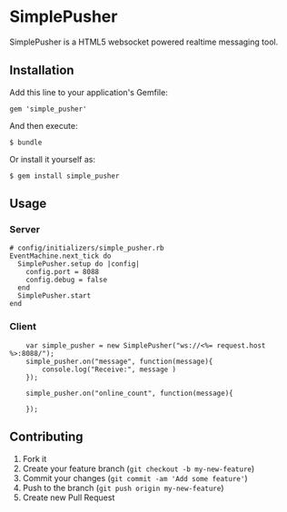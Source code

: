 # SimplePusher

SimplePusher is a HTML5 websocket powered realtime messaging tool.

## Installation

Add this line to your application's Gemfile:

    gem 'simple_pusher'

And then execute:

    $ bundle

Or install it yourself as:

    $ gem install simple_pusher

## Usage

### Server


```
# config/initializers/simple_pusher.rb
EventMachine.next_tick do
  SimplePusher.setup do |config|
    config.port = 8088
    config.debug = false
  end
  SimplePusher.start
end
```

### Client

```
    var simple_pusher = new SimplePusher("ws://<%= request.host %>:8088/");
    simple_pusher.on("message", function(message){
        console.log("Receive:", message )
    });

    simple_pusher.on("online_count", function(message){

    });
```

## Contributing

1. Fork it
2. Create your feature branch (`git checkout -b my-new-feature`)
3. Commit your changes (`git commit -am 'Add some feature'`)
4. Push to the branch (`git push origin my-new-feature`)
5. Create new Pull Request

